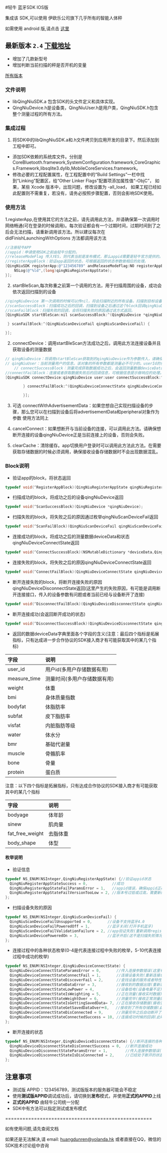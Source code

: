 
#轻牛 蓝牙SDK IOS版

集成该 SDK,可以使用 伊欧乐公司旗下几乎所有的智能人体秤

如需使用 android 版,请点击 [这里](../../../qn-ble-sdk-android)


## 最新版本 `2.4` [下载地址](../../releases/download/2.4/qn-ble-sdk-ios-2.4.zip)
* 增加了几款新型号
* 增加判断当前扫描的秤是否开机的变量

[所有版本](../../releases)


### 文件说明
* libQingNiuSDK.a 包含SDK的头文件定义和具体实现。
* QingNiuDevice.h是设备类，QingNiuUser.h是用户类，QingNiuSDK.h包含整个测量过程的所有方法。

### 集成过程
1. 将SDK中的libQingNiuSDK.a和.h文件拷贝到应用开发的目录下。然后添加到工程中即可。
* 添加SDK依赖的系统库文件。分别是 CoreBluetooth.framework,SystemConfiguration.framework,CoreGraphics.Framework,libsqlite3.dylib,MobileCoreServices.framework。
* 修改必要的工程配置属性，在工程配置中的“Build Settings”一栏中找到“Linking”配置区，给“Other Linker Flags”配置项添加属性值“-ObjC”， 如果，某些 Xcode 版本中，出现问题，修改设置为 -all_load，
如果工程已经如此配置则不需重复，若没有，请务必按照步骤配置，否则会影响SDK使用。

### 使用方法
1.registerApp,在使用其它的方法之前，请先调用此方法，并请确保第一次调用时网络畅通(可在登录的时候调用)。每次验证都会有一个过期时间，过期时间到了之后会无法扫描，请重新调用该方法。所以建议每次在didFinishLaunchingWithOptions 方法都调用该方法
 ```objective-c
 //注册轻牛APP
 //appid：申请使用SDK之前由轻牛分配的。
 //releaseModeFlag 传入YES，则代表当前是发布模式，那么appid需要是轻牛官方提供的。传入NO：则代表当前是测试模式，appid可用@"123456789"进行测试
 //registerAppBlock：验证app返回的状态，可根据返回的状态参数做相应的处理。
 [QingNiuSDK registerApp:@"123456789" andReleaseModeFlag:NO registerAppBlock:^(QingNiuRegisterAppState qingNiuRegisterAppState) {
     NSLog(@"%ld",(long)qingNiuRegisterAppState);
 }];
 ```

2. startBleScan,每次称重之前第一个调用的方法，用于扫描周围的设备，成功会依次返回扫描到的设备
```objective-c
//qingNiuDevice 第一次调用的时候可以传nil，将会扫描附近的所有设备。扫描到目标设备之后，可以将macAddress或者name属性保存下来，以后可以指定连接该设备(注意：QingNiuPeripheral属性不支持归档，所以不能将扫描到的qingNiuDevice直接归档，如果想下次指定设备扫描，可将对应的macAddress、name属性保存，以便下次使用，deviceState属性用来判断扫描到的设备是否开机)
//scanSuccessBlock：扫描成功之后的回调，扫描到设备之后通过这个block回调qingNiuDevice。
//scanFailBlock：扫描失败的回调，会将扫描失败的原因通过该方式返回。
[QingNiuSDK startBleScan:nil scanSuccessBlock:^(QingNiuDevice *qingNiuDevice) {

 } scanFailBlock:^(QingNiuScanDeviceFail qingNiuScanDeviceFail) {

}];
```

2. connectDevice：调用startBleScan方法成功之后，调用此方法连接设备并且获取设备的测量数据
```objective-c
// qingNiuDevice：将调用startBleScan获取到的qingNiuDevice作为参数传入，请确保该对象的每一个属性都有值。
// qingNiuUser：当前测量用户的信息。该对象的所有参数都是测量必不可少的。userId的值请确保不同的用户有不同的值，height为身高(单位cm)，gender是性别(0:女 1:男)，birthday是出生日期，(格式：yyyy-MM-dd 如：1990-06-23)。对象可调用QingNiuUser类中的初始化方法获得。
	// connectSuccessBlock：测量完成获取数据成功之后，会返回测量数据deviceData和连接状态，如果状态是QingNiuDeviceConnectStateWeightOver，代表正常测量完毕，如果状态是QingNiuDeviceConnectStateSavedData，代表接收到的数据是存储数据，如果存储数据有多条，根据user_id进行区分。
//connectFailBlock：连接或者获取数据失败后的回调信息，可根据信息提示做响应的处理。
[QingNiuSDK connectDevice:qingNiuDevice user:user connectSuccessBlock:^(NSMutableDictionary *deviceData, QingNiuDeviceConnectState qingNiuDeviceConnectState) {

        } connectFailBlock:^(QingNiuDeviceConnectState qingNiuDeviceConnectState) {

        }];
```

3. 可选 connectWithAdvertisementData：如果您想自己实现扫描设备的步骤，那么您可以在扫描到设备后将advertisementData和peripheral对象作为参数
 使用方法同上

4. cancelConnect：如果想断开与当前设备的连接，可以调用此方法。请确保想断开连接的设备qingNiuDevice正是当前连接上的设备，否则会失败。

5. clearCache：清除缓存。app切换用户登录时可以调用此方法此方法。在需要获取存储数据的时候必须调用，确保接收设备存储数据时不会出现数据混乱。

### Block说明

* 验证app的block，将状态返回
```objective-c
typedef void(^RegisterAppBlock)(QingNiuRegisterAppState qingNiuRegisterAppState);
```

* 扫描成功的block，将成功之后的设备qingNiuDevice返回
```objective-c
typedef void(^ScanSuccessBlock)(QingNiuDevice *qingNiuDevice);
```

* 扫描失败的block，将失败之后的原因通过枚举qingNiuScanDeviceFail返回
```objective-c
typedef void(^ScanFailBlock)(QingNiuScanDeviceFail qingNiuScanDeviceFail);
```

* 连接成功的block，将成功之后的测量数据deviceData和状态qingNiuDeviceConnectState返回
```objective-c
typedef void(^ConnectSuccessBlock)(NSMutableDictionary *deviceData,QingNiuDeviceConnectState qingNiuDeviceConnectState);
```

* 连接失败的block，将失败之后的原因qingNiuDeviceConnectState返回
```objective-c
typedef void(^ConnectFailBlock)(QingNiuDeviceConnectState qingNiuDeviceConnectState);
```

* 断开连接失败的block，将断开连接失败的原因qingNiuDeviceDisconnectState返回(这里产生的失败原因，有可能是调用断开连接接口，传入的设备参数有问题或者当前已经与设备断开了连接)
```objective-c
typedef void(^DisconnectFailBlock)(QingNiuDeviceDisconnectState qingNiuDeviceDisconnectState);
```

* 断开连接成功(会返回断开成功的状态)
```objective-c
typedef void(^DisconnectSuccessBlock)(QingNiuDeviceDisconnectState qingNiuDeviceDisconnectState);
```

* 返回的数据deviceData字典里面各个字段的含义(注意：最后四个指标是拓展指标，只有达成进一步合作协议的SDK接入商才有可能获取其中的某几个指标)

|字段|说明|
|:----|:-------|
|user_id|用户id(多用户存储数据有用)
|measure_time|测量时间(多用户存储数据有用)
|weight|体重
|bmi|身体质量指数
|bodyfat|体脂肪率
|subfat|皮下脂肪率
|visfat|内脏脂肪等级
|water|体水分
|bmr|基础代谢量
|muscle|骨骼肌率
|bone|骨量
|protein|蛋白质

注意：以下四个指标是拓展指标，只有达成合作协议的SDK接入商才有可能获取其中的某几个指标

|字段|说明|
|:----|:-------|
|bodyage|体年龄
|sinew|肌肉量
|fat_free_weight|去脂体重
|body_shape|体型


#### 枚举说明
* 验证信息
```objective-c
typedef NS_ENUM(NSInteger,QingNiuRegisterAppState) {//验证appid状态
  QingNiuRegisterAppStateSuccess = 0,           //成功
  QingNiuRegisterAppStateFailParamsError = 1,   //appid错误，确保appid正确再调用一次
  QingNiuRegisterAppStateFailVersionTooLow = 2, //版本号过低或过高，需要新的SDK请联系客服
};
```

* 扫描设备失败的原因
```objective-c
typedef NS_ENUM(NSInteger,QingNiuScanDeviceFail) {
  QingNiuScanDeviceFailUnsupported = 0,       //设备不支持蓝牙4.0
  QingNiuScanDeviceFailPoweredOff = 1,        //蓝牙关闭(打开手机蓝牙)
  QingNiuScanDeviceFailValidationFailure = 2, //app验证失败(重新调用registerApp接口)
  QingNiuScanDevicePoweredOn = 3,             //蓝牙开启(这不是扫描失败情况下的枚举，为了跟以前的版本兼容，不另外添加枚举)
};
```

* 连接过程中的各种状态枚举(0-4是代表连接过程中失败的枚举，5-10代表连接过程中成功的枚举)
```objective-c
typedef NS_ENUM(NSInteger,QingNiuDeviceConnectState) {
  QingNiuDeviceConnectStateParamsError = 0,       //传入连接参数错误(这里有可能出现的参数错误包括qingNiuUser，qingNiuDevice，出现这种错误要重新扫描再连接)
  QingNiuDeviceConnectStateConnectFail = 1,       //连接设备失败(重新连接或重新扫描再连接)
  QingNiuDeviceConnectStateDiscoverFail = 2,      //查找设备的服务或者特性失败(重新连接)
  QingNiuDeviceConnectStateDataError = 3,         //接收到的数据出错(重新连接)
  QingNiuDeviceConnectStateLowPower = 4,          //设备低电(设备电量不足)
  QingNiuDeviceConnectStateIsWeighting = 5,       //正在测量(接收实时数据)
  QingNiuDeviceConnectStateWeightOver = 6,        //测量完毕(接收正常测量的数据)
  QingNiuDeviceConnectStateIsGettingSavedData= 7, //正在接收存储数据(接收设备存储的数据)
  QingNiuDeviceConnectStateGetSavedDataOver＝8,   //接收到了所有存储数据(此时deviceData的值为nil)
  QingNiuDeviceConnectStateDisConnected = 9,      //测量完毕之后自动断开了连接(此时deviceData为nil)
  QingNiuDeviceConnectStateConnectedSuccess = 10, //连接成功时候的回调(此时deviceData为nil)
};
```

* 断开连接的状态
```objective-c
typedef NS_ENUM(NSInteger,QingNiuDeviceDisconnectState) {//断开连接的各种状态
  QingNiuDeviceDisconnectStateDisConnectSuccess = 0,  //断开连接成功
  QingNiuDeviceDisconnectStateParamsError = 1,        //传入连接参数错误(比如外设为空)
  QingNiuDeviceDisconnectStateIsDisConnected = 2,     //已经处于断开的状态
};
```


## 注意事项

* 测试版 APPID：123456789，测试版版本的服务器可能会不稳定
* 使用**测试版APPID**调试成功后，请切换到**发布**模式，并使用**正式的APPID**上线
* **正式的APPID** 由轻牛公司统一分配
* SDK中有方法可以指定测试或发布模式

===================================================

如有使用问题,请先查阅文档

如果还是无法解决,请 email: huangdunren@yolanda.hk 或者直接在QQ，微信的SDK技术讨论组中咨询
